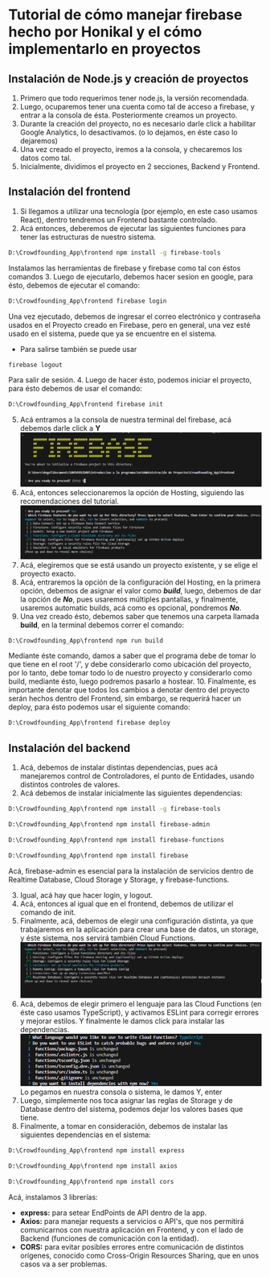 # Tutorial de cómo manejar firebase hecho por Honikal y el cómo implementarlo en proyectos

## Instalación de Node.js y creación de proyectos
1. Primero que todo requerimos tener node.js, la versión recomendada.
2. Luego, ocuparemos tener una cuenta como tal de acceso a firebase, y entrar a la consola de ésta. Posteriormente creamos un proyecto.
3. Durante la creación del proyecto, no es necesario darle click a habilitar Google Analytics, lo desactivamos. (o lo dejamos, en éste caso lo dejaremos)
4. Una vez creado el proyecto, iremos a la consola, y checaremos los datos como tal.
5. Inicialmente, dividimos el proyecto en 2 secciones, Backend y Frontend.

## Instalación del frontend
1. Si llegamos a utilizar una tecnología (por ejemplo, en este caso usamos React), dentro tendremos un Frontend bastante controlado.
2. Acá entonces, deberemos de ejecutar las siguientes funciones para tener las estructuras de nuestro sistema.
```bash
D:\Crowdfounding_App\frontend npm install -g firebase-tools
```
Instalamos las herramientas de firebase y firebase como tal con éstos comandos
3. Luego de ejecutarlo, debemos hacer sesion en google, para ésto, debemos de ejecutar el comando:
```bash
D:\Crowdfounding_App\frontend firebase login
```
Una vez ejecutado, debemos de ingresar el correo electrónico y contraseña usados en el Proyecto creado en Firebase, pero en general, una vez esté usado en el sistema, puede que ya se encuentre en el sistema.
* Para salirse también se puede usar
```bash
firebase logout
```
Para salir de sesión.
4. Luego de hacer ésto, podemos iniciar el proyecto, para ésto debemos de usar el comando:
```bash
D:\Crowdfounding_App\frontend firebase init
```
5. Acá entramos a la consola de nuestra terminal del firebase, acá debemos darle click a **Y**
![Configuración Firebase Proyecto](/docs/firebaseInit.png)
6. Acá, entonces seleccionaremos la opción de Hosting, siguiendo las recomendaciones del tutorial.
![Selección de Configuración del Frontend](/docs/frontendConfiguration.png)
7. Acá, elegiremos que se está usando un proyecto existente, y se elige el proyecto exacto.
8. Acá, entraremos la opción de la configuración del Hosting, en la primera opción, debemos de asignar el valor como ***build***, luego, debemos de dar la opción de ***No***, pues usaremos múltiples pantallas, y finalmente, usaremos automatic builds, acá como es opcional, pondremos ***No***.
9. Una vez creado ésto, debemos saber que tenemos una carpeta llamada **build**, en la terminal debemos correr el comando:
```bash
D:\Crowdfounding_App\frontend npm run build
```
Mediante éste comando, damos a saber que el programa debe de tomar lo que tiene en el root '/', y debe considerarlo como ubicación del proyecto, por lo tanto, debe tomar todo lo de nuestro proyecto y considerarlo como build, mediante ésto, luego podremos pasarlo a hostear.
10. Finalmente, es importante denotar que todos los cambios a denotar dentro del proyecto serán hechos dentro del Frontend, sin embargo, se requerirá hacer un deploy, para ésto podemos usar el siguiente comando:
```bash
D:\Crowdfounding_App\frontend firebase deploy
```

## Instalación del backend
1. Acá, debemos de instalar distintas dependencias, pues acá manejaremos control de Controladores, el punto de Entidades, usando distintos controles de valores.
2. Acá debemos de instalar inicialmente las siguientes dependencias:
```bash
D:\Crowdfounding_App\frontend npm install -g firebase-tools
```
```bash
D:\Crowdfounding_App\frontend npm install firebase-admin
```
```bash
D:\Crowdfounding_App\frontend npm install firebase-functions
```
```bash
D:\Crowdfounding_App\frontend npm install firebase
```
Acá, firebase-admin es esencial para la instalación de servicios dentro de Realtime Database, Cloud Storage y Storage, y firebase-functions.

3. Igual, acá hay que hacer login, y logout.
4. Acá, entonces al igual que en el frontend, debemos de utilizar el comando de init.
5. Finalmente, acá, debemos de elegir una configuración distinta, ya que trabajaremos en la aplicación para crear una base de datos, un storage, y éste sistema, nos servirá también Cloud Functions.
![Selección de Configuración del Backend](/docs/backendConfiguration.png)
6. Acá, debemos de elegir primero el lenguaje para las Cloud Functions (en éste caso usamos TypeScript), y activamos ESLint para corregir errores y mejorar estilos. Y finalmente le damos click para instalar las dependencias.
![Configuración de Cloud Functions](/docs/funcionesConfiguration.png)
Lo pegamos en nuestra consola o sistema, le damos Y, enter
7. Luego, simplemente nos toca asignar las reglas de Storage y de Database dentro del sistema, podemos dejar los valores bases que tiene.
8. Finalmente, a tomar en consideración, debemos de instalar las siguientes dependencias en el sistema:
```bash
D:\Crowdfounding_App\frontend npm install express
```
```bash
D:\Crowdfounding_App\frontend npm install axios
```
```bash
D:\Crowdfounding_App\frontend npm install cors
```
Acá, instalamos 3 librerías:
* **express:** para setear EndPoints de API dentro de la app.
* **Axios:** para manejar requests a servicios o API's, que nos permitirá comunicarnos con nuestra aplicación en Frontend, y con el lado de Backend (funciones de comunicación con la entidad).
* **CORS:** para evitar posibles errores entre comunicación de distintos orígenes, conocido como Cross-Origin Resources Sharing, que en unos casos va a ser problemas.





